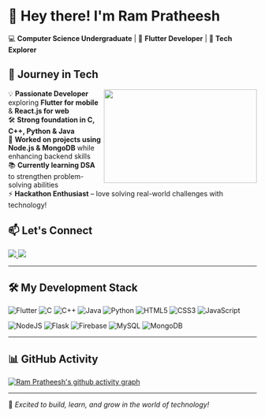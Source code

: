 # 👋 Hey there! I'm **Ram Pratheesh**  

💻 **Computer Science Undergraduate** | 🚀 **Flutter Developer** | 🎯 **Tech Explorer**  

## 🚀 Journey in Tech  
<img align="right" width="310" height="190" src="https://i.pinimg.com/originals/47/f0/34/47f0342cec72b800463bf003eac1257e.gif">

💡 **Passionate Developer** exploring **Flutter for mobile** & **React.js for web**  
🛠 **Strong foundation in C, C++, Python & Java**  
🔗 **Worked on projects using Node.js & MongoDB** while enhancing backend skills  
📚 **Currently learning DSA** to strengthen problem-solving abilities  
⚡ **Hackathon Enthusiast** – love solving real-world challenges with technology!  

## 📫 Let's Connect  
<p align="left">
  <a href="https://www.linkedin.com/in/rampratheeshsk/">
    <img src="https://img.shields.io/badge/LinkedIn-0077B5?style=for-the-badge&logo=linkedin&logoColor=white" />
  </a>
  <a href="mailto:skrampratheesh@gmail.com">
    <img src="https://img.shields.io/badge/Gmail-D14836?style=for-the-badge&logo=gmail&logoColor=white" />
  </a>
</p>

---

## 🛠 My Development Stack  

![Flutter](https://img.shields.io/badge/Flutter-%2302569B.svg?style=for-the-badge&logo=Flutter&logoColor=white) ![C](https://img.shields.io/badge/c-%2300599C.svg?style=for-the-badge&logo=c&logoColor=white) ![C++](https://img.shields.io/badge/c++-%2300599C.svg?style=for-the-badge&logo=c%2B%2B&logoColor=white) ![Java](https://img.shields.io/badge/java-%23ED8B00.svg?style=for-the-badge&logo=openjdk&logoColor=white) ![Python](https://img.shields.io/badge/python-3670A0?style=for-the-badge&logo=python&logoColor=ffdd54) ![HTML5](https://img.shields.io/badge/html5-%23E34F26.svg?style=for-the-badge&logo=html5&logoColor=white) ![CSS3](https://img.shields.io/badge/css3-%231572B6.svg?style=for-the-badge&logo=css3&logoColor=white) ![JavaScript](https://img.shields.io/badge/javascript-%23323330.svg?style=for-the-badge&logo=javascript&logoColor=%23F7DF1E)  

![NodeJS](https://img.shields.io/badge/node.js-6DA55F?style=for-the-badge&logo=node.js&logoColor=white) ![Flask](https://img.shields.io/badge/flask-%23000.svg?style=for-the-badge&logo=flask&logoColor=white) ![Firebase](https://img.shields.io/badge/firebase-%23039BE5.svg?style=for-the-badge&logo=firebase) ![MySQL](https://img.shields.io/badge/mysql-4479A1.svg?style=for-the-badge&logo=mysql&logoColor=white) ![MongoDB](https://img.shields.io/badge/MongoDB-%234ea94b.svg?style=for-the-badge&logo=mongodb&logoColor=white)  

---

## 📊 GitHub Activity  
[![Ram Pratheesh's github activity graph](https://github-readme-activity-graph.vercel.app/graph?username=Ram-Pratheesh&bg_color=000000&color=ffffff&line=29bc5d&point=ffffff&area=true&hide_border=true)](https://github.com/ashutosh00710/github-readme-activity-graph)

---

🚀 *Excited to build, learn, and grow in the world of technology!*  
